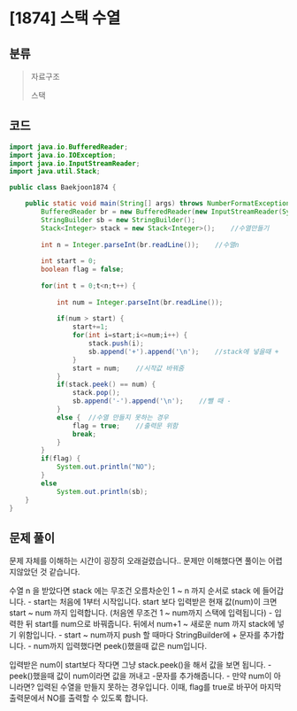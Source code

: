 # [1874] 스택 수열

## 분류
> 자료구조
>
> 스택

## 코드
```java
import java.io.BufferedReader;
import java.io.IOException;
import java.io.InputStreamReader;
import java.util.Stack;

public class Baekjoon1874 {

	public static void main(String[] args) throws NumberFormatException, IOException {
		BufferedReader br = new BufferedReader(new InputStreamReader(System.in));
		StringBuilder sb = new StringBuilder();	
		Stack<Integer> stack = new Stack<Integer>();	//수열만들기
		
		int n = Integer.parseInt(br.readLine());	//수열n
		
		int start = 0;
		boolean flag = false;
		
		for(int t = 0;t<n;t++) {
			
			int num = Integer.parseInt(br.readLine()); 
			
			if(num > start) {
				start+=1;
				for(int i=start;i<=num;i++) {
					stack.push(i);
					sb.append('+').append('\n'); 	//stack에 넣을때 +
				}
				start = num;	//시작값 바꿔줌 
			}
			if(stack.peek() == num) {
				stack.pop();
				sb.append('-').append('\n');	//뺄 때 -				
			}
			else {	//수열 만들지 못하는 경우
				flag = true;	//출력문 위함
				break;
			}
		}
		if(flag) {
			System.out.println("NO");
		}
		else 
			System.out.println(sb);
	}
}
```

## 문제 풀이
문제 자체를 이해하는 시간이 굉장히 오래걸렸습니다.. 문제만 이해했다면 풀이는 어렵지않았던 것 같습니다.

수열 n 을 받았다면 stack 에는 무조건 오름차순인 1 ~ n 까지 순서로 stack 에 들어갑니다. 
	- start는 처음에 1부터 시작입니다. start 보다 입력받은 현재 값(num)이 크면 start ~ num 까지 입력합니다. (처음엔 무조건 1 ~ num까지 스택에 입력됩니다)
	- 입력한 뒤 start를 num으로 바꿔줍니다. 뒤에서 num+1 ~ 새로운 num 까지 stack에 넣기 위함입니다.
	- start ~ num까지 push 할 때마다 StringBuilder에 + 문자를 추가합니다.
	- num까지 입력했다면 peek()했을때 값은 num입니다.

입력받은 num이 start보다 작다면 그냥 stack.peek()을 해서 값을 보면 됩니다. 
	- peek()했을때 값이 num이라면 값을 꺼내고 -문자를 추가해줍니다.
	- 만약 num이 아니라면? 입력된 수열을 만들지 못하는 경우입니다. 이때, flag를 true로 바꾸어 마지막 출력문에서 NO를 출력할 수 있도록 합니다.